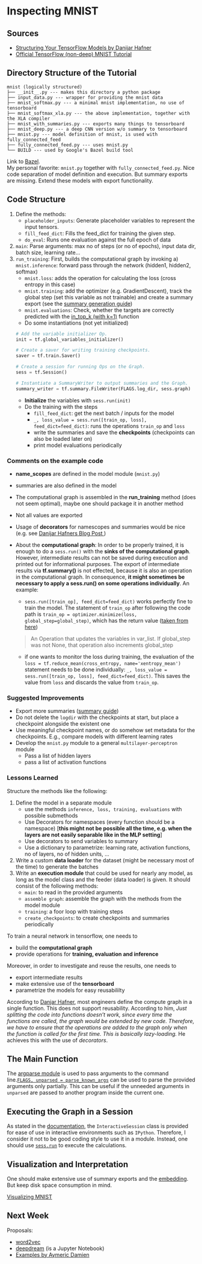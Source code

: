 # Inspecting MNIST

## Sources

-	[Structuring Your TensorFlow Models by Danijar Hafner](danijar.com/structuring-your-tensorflow-models/)
-	[Official TensorFlow (non-deep) MNIST Tutorial](https://www.tensorflow.org/get_started/mnist/beginners)

## Directory Structure of the Tutorial

```
mnist (logically structured)
├── __init__.py --- makes this directory a python package
├── input_data.py --- wrapper for providing the mnist data
├── mnist_softmax.py --- a minimal mnist implementation, no use of tensorboard
├── mnist_softmax_xla.py --- the above implementation, together with the XLA compiler
├── mnist_with_summaries.py --- exports many things to tensorboard
├── mnist_deep.py --- a deep CNN version w/o summary to tensorboard
├── mnist.py --- model definition of mnist, is used with fully_connected_feed
├── fully_connected_feed.py --- uses mnist.py
└── BUILD --- used by Google's Bazel build tool
```

Link to [Bazel](https://bazel.build/versions/master/docs/build-ref.html).  
My personal favorite: `mnist.py` together with `fully_connected_feed.py`.
Nice code separation of model definition and execution.
But summary exports are missing.
Extend these models with export functionality.

## Code Structure

1. Define the methods:
    - `placeholder_inputs`: Generate placeholder variables to represent the input tensors.
    - `fill_feed_dict`: Fills the feed_dict for training the given step.
    - `do_eval`: Runs one evaluation against the full epoch of data
2. `main`: Parse arguments: max no of steps (or no of epochs), input data dir, batch size, learning rate...
3. `run_training`: First, builds the computational graph by invoking
    a) `mnist.inference`: forward pass through the network (hidden1, hidden2, softmax)
    - `mnist.loss`: adds the operation for calculating the loss (cross entropy in this case)
    - `mnist.training`: add the optimizer (e.g. GradientDescent), track the global step (set this variable as not trainable) and create a summary export (see the [summary generation guide](https://www.tensorflow.org/api_guides/python/summary#Generation_of_Summaries))
    - `mnist.evaluations`: Check, whether the targets are correctly predicted with the [in_top_k (with k=1)](https://www.tensorflow.org/api_docs/python/tf/nn/in_top_k) function
    - Do some instantiations (not yet initialized)
    ```python
    # Add the variable initializer Op.
    init = tf.global_variables_initializer()

    # Create a saver for writing training checkpoints.
    saver = tf.train.Saver()

    # Create a session for running Ops on the Graph.
    sess = tf.Session()

    # Instantiate a SummaryWriter to output summaries and the Graph.
    summary_writer = tf.summary.FileWriter(FLAGS.log_dir, sess.graph)
    ```
    - **Initialize** the variables with `sess.run(init)`
    - Do the training with the steps
        - `fill_feed_dict`: get the next batch / inputs for the model
        - `_, loss_value = sess.run([train_op, loss], feed_dict=feed_dict)`: runs the operations `train_op` and `loss`
        - write the summaries and save the **checkpoints** (checkpoints can also be loaded later on)
        - print model evaluations periodically

### Comments on the example code

- **name_scopes** are defined in the model module (`mnist.py`)
- summaries are also defined in the model
- The computational graph is assembled in the **run_training** method (does not seem optimal), maybe one should package it in another method
- Not all values are exported
- Usage of **decorators** for namescopes and summaries would be nice (e.g. see [Danijar Hafners Blog Post    ](danijar.com/structuring-your-tensorflow-models/))
- About the **computational graph**: In order to be properly trained, it is enough to do a `sess.run()` with the **sinks of the computational graph**. However, intermediate results can not be saved during execution and printed out for informational purposes. The export of intermediate results via **tf.summary()** is not effected, because it is also an operation in the computational graph. In consequence, **it might sometimes be necessary to apply a sess.run() on some operations individually**. An example:
    -  `sess.run([train_op], feed_dict=feed_dict)` works perfectly fine to train the model. The statement of `train_op` after following the code path is `train_op = optimizer.minimize(loss, global_step=global_step)`, which has the return value ([taken from here](https://www.tensorflow.org/versions/r0.11/api_docs/python/train/optimizers#Optimizer.minimize))
    > An Operation that updates the variables in var_list. If global_step was not None, that operation also increments global_step  

    - if one wants to monitor the loss during training, the evaluation of the `loss = tf.reduce_mean(cross_entropy, name='xentropy_mean')` statement needs to be done individually: `_, loss_value = sess.run([train_op, loss], feed_dict=feed_dict)`. This saves the value from `loss` and discards the value from `train_op`.

### Suggested Improvements

- Export more summaries ([summary guide](https://www.tensorflow.org/get_started/summaries_and_tensorboard))
- Do not delete the `logdir` with the checkpoints at start, but place a checkpoint alongside the existent one
- Use meaningful checkpoint names, or do somehow set metadata for the checkpoints. E.g., compare models with different learning rates
- Develop the `mnist.py` module to a general `multilayer-perceptron` module
    - Pass a list of hidden layers
    - pass a list of activation functions

### Lessons Learned

Structure the methods like the following:
1. Define the model in a separate module
    - use the methods `inference, loss, training, evaluations` with possible submethods
    - Use Decorators for namespaces (every function should be a namespace) [**this might not be possible all the time, e.g. when the layers are not easily separable like in the MLP setting**]
    - Use decorators to send variables to summary
    - Use a dictionary to parametrize: learning rate, activation functions, no of layers, no of hidden units, ...
2. Write a custom **data loader** for the dataset (might be necessary most of the time) to generate the batches
3. Write an **execution module** that could be used for nearly any model, as long as the model class and the feeder (data loader) is given. It should consist of the following methods:
    - `main`: to read in the provided arguments
    - `assemble graph`: assemble the graph with the methods from the model module
    - `training`: a foor loop with training steps
    - `create_checkpoints`: to create checkpoints and summaries periodically

To train a neural network in tensorflow, one needs to

-	build the **computational graph**
-	provide operations for **training, evaluation and inference**

Moreover, in order to investigate and reuse the results, one needs to

-	export intermediate results
-	make extensive use of the **tensorboard**
-	parametrize the models for easy reusabililty

According to [Danjar Hafner](danijar.com/structuring-your-tensorflow-models/), most engineers define the compute graph in a single function. This does not support reusability. According to him, *Just splitting the code into functions doesn’t work, since every time the functions are called, the graph would be extended by new code. Therefore, we have to ensure that the operations are added to the graph only when the function is called for the first time. This is basically lazy-loading.* He achieves this with the use of *decorators*.

## The Main Function

The [argparse module](https://docs.python.org/2/library/argparse.html) is used to pass arguments to the command line.[`FLAGS, unparsed = parse_known_args`](https://docs.python.org/3.4/library/argparse.html#partial-parsing) can be used to parse the provided arguments only partially. This can be useful if the unneeded arguments in `unparsed` are passed to another program inside the current one.

## Executing the Graph in a Session

As stated in the [documentation](https://www.tensorflow.org/versions/r0.10/get_started/basic_usage#interactive_usage), the `InteractiveSession` class is provided for ease of use in interactive environments such as `IPython`. Therefore, I consider it not to be good coding style to use it in a module. Instead, one should use [`sess.run`](https://www.tensorflow.org/api_docs/python/tf/Session#run) to execute the calculations.

## Visualization and Interpretation

One should make extensive use of summary exports and the [embedding](https://www.tensorflow.org/get_started/embedding_viz). But keep disk space consumption in mind.

[Visualizing MNIST](http://colah.github.io/posts/2014-10-Visualizing-MNIST/)

## Next Week

Proposals:
- [word2vec](https://github.com/tensorflow/tensorflow/tree/master/tensorflow/examples/tutorials/word2vec)
- [deepdream](https://github.com/tensorflow/tensorflow/tree/master/tensorflow/examples/tutorials/deepdream) (is a Jupyter Notebook)
- [Examples by Aymeric Damien](https://github.com/aymericdamien/TensorFlow-Examples/tree/master/examples)
